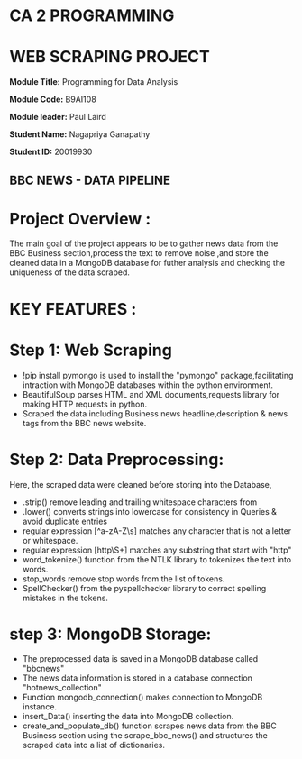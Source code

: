 # CA 2 PROGRAMMING
# WEB SCRAPING PROJECT
**Module Title:**  Programming for Data Analysis

**Module Code:** B9AI108

**Module leader:** Paul Laird

**Student Name:** Nagapriya Ganapathy

**Student ID:** 20019930

## BBC NEWS - DATA PIPELINE
# Project Overview :
The main goal of the project appears to be to gather news data from the BBC Business section,process the text to remove noise ,and store the cleaned data in a MongoDB database for futher analysis and checking the uniqueness of the data scraped.

# KEY FEATURES :
# Step 1: Web Scraping
* !pip install pymongo is used to install the "pymongo" package,facilitating intraction with MongoDB databases within the python environment.
* BeautifulSoup parses HTML and XML documents,requests library for making HTTP requests in python.
* Scraped the data including Business news headline,description & news tags from the BBC news website.
  
# Step 2: Data Preprocessing:
Here, the scraped data were cleaned before storing into the Database,
* .strip() remove leading and trailing whitespace characters from
* .lower() converts strings into lowercase for consistency in Queries & avoid duplicate entries
* regular expression [^a-zA-Z\s] matches any character that is not a letter or whitespace.
* regular expression [http\S+] matches any substring that start with "http"
* word_tokenize() function from the NTLK library to tokenizes the text into words.
* stop_words remove stop words from the list of tokens.
* SpellChecker() from the pyspellchecker library to correct spelling mistakes in the tokens.
# step 3: MongoDB Storage:
* The preprocessed data is saved in a MongoDB database called "bbcnews"
* The news data information is stored in a database connection "hotnews_collection"
* Function mongodb_connection() makes connection to MongoDB instance.
* insert_Data() inserting the data into MongoDB collection.
* create_and_populate_db() function scrapes news data from the BBC Business section using the scrape_bbc_news() and structures the scraped data into a list of dictionaries.



